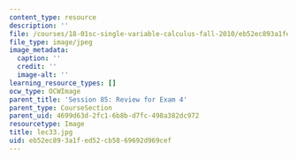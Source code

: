 ```yaml
---
content_type: resource
description: ''
file: /courses/18-01sc-single-variable-calculus-fall-2010/eb52ec893a1fed52cb5869692d969cef_lec33.jpg
file_type: image/jpeg
image_metadata:
  caption: ''
  credit: ''
  image-alt: ''
learning_resource_types: []
ocw_type: OCWImage
parent_title: 'Session 85: Review for Exam 4'
parent_type: CourseSection
parent_uid: 4699d63d-2fc1-6b8b-d7fc-498a382dc972
resourcetype: Image
title: lec33.jpg
uid: eb52ec89-3a1f-ed52-cb58-69692d969cef
---
```

